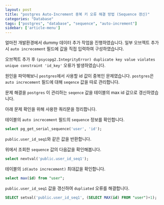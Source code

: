 ```yaml
---
layout: post
title: "postgres Auto-Increment 중복 키 오류 해결 방법 (Sequence 갱신)"
categories: "Database"
tags: ["postgres", "database", "sequence", "auto-increment"]
sidebar: ['article-menu']
---
```


얼마전 개발환경에서 dummy 데이터 추가 작업을 진행하였습니다. 일부 오브젝트 추가시 `auto increcement` 필드에 값을 직접 입력하여 구성하였습니다.

오브젝트 추가 후 `(psycopg2.IntegrityError) duplicate key value violates unique constraint 'id_key'` 오류가 발생하였습니다.

원인을 파악해보니 `postgres`에서 사용할 id 값이 중복인 문제였습니다. `postgres`은 `auto increcement` 필드에 대해 `seqence` 값을 따로 관리합니다. 

문제 해결을  `postgres` 이 관리하는 `seqence` 값을 테이블의 max id 값으로 갱신하였습니다.

아래 문제 확인을 위해 사용한 쿼리문을 정리합니다.


테이블의 `auto increcement` 필드의 `sequence` 정보를 확인합니다.
``` sql
select pg_get_serial_sequence('user', 'id');
```
`public.user_id_seq1`와 같은 값을 반환합니다.


위에서 조회한 `sequence` 값의 다음값을 확인해봅니다.
``` sql
select nextval('public.user_id_seq1');
```

테이블의 `id(auto increcement)` 최대값을 확인합니다.
``` sql
select max(id) from "user";
```

`public.user_id_seq1` 값을 갱신하여 `dupliated` 오류를 해결합니다.
``` sql
SELECT setval('public.user_id_seq1', (SELECT MAX(id) FROM "user")+1);
```

